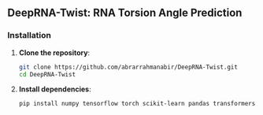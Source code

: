 ## DeepRNA-Twist: RNA Torsion Angle Prediction

### Installation

1. **Clone the repository**:
   ```bash
   git clone https://github.com/abrarrahmanabir/DeepRNA-Twist.git
   cd DeepRNA-Twist


2. **Install dependencies**:

   ```bash
   pip install numpy tensorflow torch scikit-learn pandas transformers keras tqdm



